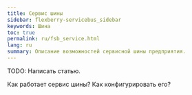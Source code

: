 ```yaml
---
title: Сервис шины
sidebar: flexberry-servicebus_sidebar
keywords: Шина
toc: true
permalink: ru/fsb_service.html
lang: ru
summary: Описание возможностей сервисной шины предприятия.
---
```


TODO: Написать статью.

Как работает сервис шины? Как конфигурировать его?